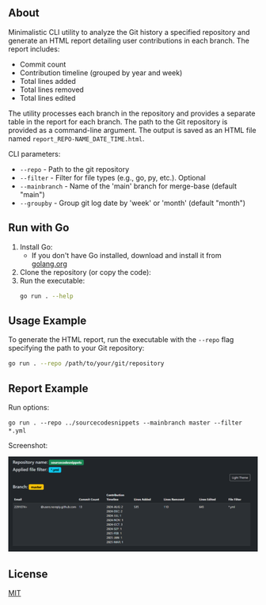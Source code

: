 ## About

Minimalistic CLI utility to analyze the Git history a specified repository and generate an HTML report detailing user contributions in each branch. 
The report includes:

-   Commit count
-   Contribution timeline (grouped by year and week)
-   Total lines added
-   Total lines removed
-   Total lines edited

The utility processes each branch in the repository and provides a separate table in the report for each branch. 
The path to the Git repository is provided as a command-line argument. 
The output is saved as an HTML file named `report_REPO-NAME_DATE_TIME.html`.

CLI parameters:

* `--repo` - Path to the git repository
* `--filter` - Filter for file types (e.g., go, py, etc.). Optional
* `--mainbranch` - Name of the 'main' branch for merge-base (default "main")
* `--groupby` -  Group git log date by 'week' or 'month' (default "month")

## Run with Go

1. Install Go:
    - If you don't have Go installed, download and install it from [golang.org](https://golang.org/dl/)
1. Clone the repository (or copy the code):
1. Run the executable:
    ```bash
    go run . --help
    ```

## Usage Example

To generate the HTML report, run the executable with the `--repo` flag specifying the path to your Git repository:

```bash
go run . --repo /path/to/your/git/repository
```

## Report Example

Run options:
```
go run . --repo ../sourcecodesnippets --mainbranch master --filter *.yml
```

Screenshot:

![alt text](docs/report-example-ui.png)

## License

[MIT](LICENSE)